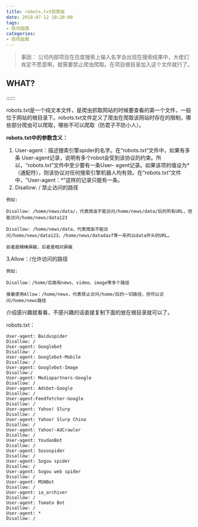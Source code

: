 ```yaml
---
title: robots.txt防爬虫
date: 2018-07-12 18:20:00
tags:
- 防坑指南
categories:
- 防坑指南
---
```


> 事因： 公司内部项目在百度搜索上输入名字会出现在搜索结果中，大佬们肯定不愿意啊，就需要禁止爬虫爬取。在项目根目录加入这个文件就行了。

## WHAT?
::::::

robots.txt是一个纯文本文件，是爬虫抓取网站的时候要查看的第一个文件，一般位于网站的根目录下。robots.txt文件定义了爬虫在爬取该网站时存在的限制，哪些部分爬虫可以爬取，哪些不可以爬取（防君子不防小人）。

**robots.txt中的参数含义：**
1. User-agent：描述搜索引擎spider的名字。在“robots.txt“文件中，如果有多条 User-agent记录，说明有多个robot会受到该协议的约束。所以，“robots.txt”文件中至少要有一条User- agent记录。如果该项的值设为*（通配符），则该协议对任何搜索引擎机器人均有效。在“robots.txt”文件 中，“User-agent：*”这样的记录只能有一条。
2. Disallow: / 禁止访问的路径 <br/>

```
例如:

Disallow: /home/news/data/，代表爬虫不能访问/home/news/data/后的所有URL，但能访问/home/news/data123

Disallow: /home/news/data，代表爬虫不能访问/home/news/data123、/home/news/datadasf等一系列以data开头的URL。

前者是精确屏蔽，后者是相对屏蔽
```




3.Allow：/允许访问的路径

```
例如:

Disallow：/home/后面有news、video、image等多个路径

接着使用Allow：/home/news，代表禁止访问/home/后的一切路径，但可以访问/home/news路径
```


介绍感兴趣就看看，不感兴趣的话直接复制下面的放在根目录就可以了。

robots.txt：
```
User-agent: Baiduspider
Disallow: /
User-agent: Googlebot
Disallow: /
User-agent: Googlebot-Mobile
Disallow: /
User-agent: Googlebot-Image
Disallow:/
User-agent: Mediapartners-Google
Disallow: /
User-agent: Adsbot-Google
Disallow: /
User-agent:Feedfetcher-Google
Disallow: /
User-agent: Yahoo! Slurp
Disallow: /
User-agent: Yahoo! Slurp China
Disallow: /
User-agent: Yahoo!-AdCrawler
Disallow: /
User-agent: YoudaoBot
Disallow: /
User-agent: Sosospider
Disallow: /
User-agent: Sogou spider
Disallow: /
User-agent: Sogou web spider
Disallow: /
User-agent: MSNBot
Disallow: /
User-agent: ia_archiver
Disallow: /
User-agent: Tomato Bot
Disallow: /
User-agent: *
Disallow: /
```




